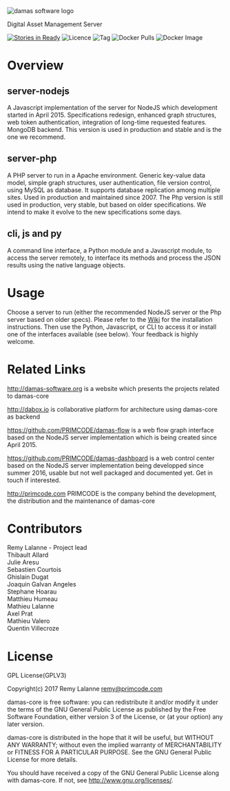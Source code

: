 <img src="http://damas-software.org/bin/damas_software_logo.svg" alt="damas software logo"/>

Digital Asset Management Server

[![Stories in Ready](https://badge.waffle.io/remyla/damas-core.png?label=ready&title=Ready)](https://waffle.io/remyla/damas-core)
![Licence](https://img.shields.io/github/license/remyla/damas-core.svg)
![Tag](https://img.shields.io/github/tag/remyla/damas-core.svg)
![Docker Pulls](https://img.shields.io/docker/pulls/zankia/damas-node.svg)
![Docker Image](https://images.microbadger.com/badges/image/zankia/damas-node.svg)
# Overview

## server-nodejs
A Javascript implementation of the server for NodeJS which development started in April 2015. Specifications redesign, enhanced graph structures, web token authentication, integration of long-time requested features. MongoDB backend. This version is used in production and stable and is the one we recommend.

## server-php
A PHP server to run in a Apache environment. Generic key-value data model, simple graph structures, user authentication, file version control, using MySQL as database. It supports database replication among multiple sites. Used in production and maintained since 2007. The Php version is still used in production, very stable, but based on older specifications. We intend to make it evolve to the new specifications some days. 

## cli, js and py
A command line interface, a Python module and a Javascript module, to access the server remotely, to interface its methods and process the JSON results using the native language objects.

# Usage
Choose a server to run (either the recommended NodeJS server or the Php server based on older specs). Please refer to the [Wiki](https://github.com/remyla/damas-core/wiki) for the installation instructions. Then use the Python, Javascript, or CLI to access it or install one of the interfaces available (see below). Your feedback is highly welcome.

# Related Links

http://damas-software.org is a website which presents the projects related to damas-core

http://dabox.io is collaborative platform for architecture using damas-core as backend

https://github.com/PRIMCODE/damas-flow is a web flow graph interface based on the NodeJS server implementation which is being created since April 2015.

https://github.com/PRIMCODE/damas-dashboard is a web control center based on the NodeJS server implementation being developped since summer 2016, usable but not well packaged and documented yet. Get in touch if interested.

http://primcode.com PRIMCODE is the company behind the development, the distribution and the maintenance of damas-core

# Contributors
Remy Lalanne - Project lead  
Thibault Allard  
Julie Aresu  
Sebastien Courtois  
Ghislain Dugat  
Joaquin Galvan Angeles  
Stephane Hoarau  
Matthieu Humeau  
Mathieu Lalanne  
Axel Prat  
Mathieu Valero  
Quentin Villecroze

# License
GPL License(GPLV3)

Copyright(c) 2017 Remy Lalanne remy@primcode.com

damas-core is free software: you can redistribute it and/or modify
it under the terms of the GNU General Public License as published by
the Free Software Foundation, either version 3 of the License, or
(at your option) any later version.

damas-core is distributed in the hope that it will be useful,
but WITHOUT ANY WARRANTY; without even the implied warranty of
MERCHANTABILITY or FITNESS FOR A PARTICULAR PURPOSE.  See the
GNU General Public License for more details.

You should have received a copy of the GNU General Public License
along with damas-core.  If not, see <http://www.gnu.org/licenses/>.
